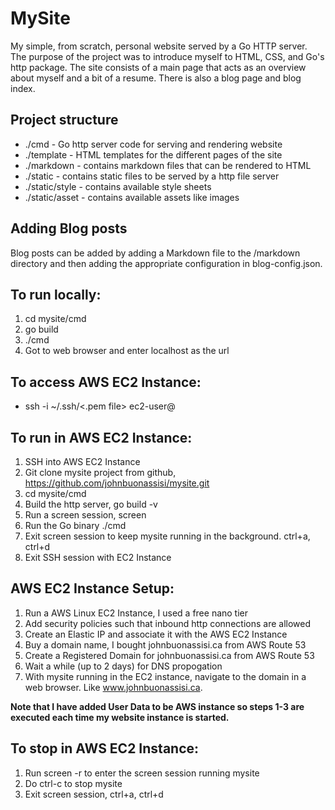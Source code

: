 # MySite

My simple, from scratch, personal website served by a Go HTTP server. The
purpose of the project was to introduce myself to HTML, CSS, and Go's http
package. The site consists of a main page that acts as an overview about myself
and a bit of a resume. There is also a blog page and blog index.

## Project structure

* ./cmd - Go http server code for serving and rendering website
* ./template - HTML templates for the different pages of the site
* ./markdown - contains markdown files that can be rendered to HTML
* ./static - contains static files to be served by a http file server
* ./static/style - contains available style sheets
* ./static/asset - contains available assets like images

## Adding Blog posts

Blog posts can be added by adding a Markdown file to the /markdown directory and then
adding the appropriate configuration in blog-config.json.

## To run locally:
1. cd mysite/cmd
2. go build
3. ./cmd
4. Got to web browser and enter localhost as the url

## To access AWS EC2 Instance:
* ssh -i ~/.ssh/<.pem file> ec2-user@<static ip>

## To run in AWS EC2 Instance:
1. SSH into AWS EC2 Instance
1. Git clone mysite project from github, https://github.com/johnbuonassisi/mysite.git
2. cd mysite/cmd
3. Build the http server, go build -v
4. Run a screen session, screen
5. Run the Go binary ./cmd
6. Exit screen session to keep mysite running in the background. ctrl+a, ctrl+d
7. Exit SSH session with EC2 Instance

## AWS EC2 Instance Setup:
1. Run a AWS Linux EC2 Instance, I used a free nano tier
2. Add security policies such that inbound http connections are allowed
3. Create an Elastic IP and associate it with the AWS EC2 Instance
4. Buy a domain name, I bought johnbuonassisi.ca from AWS Route 53
5. Create a Registered Domain for johnbuonassisi.ca from AWS Route 53
6. Wait a while (up to 2 days) for DNS propogation
7. With mysite running in the EC2 instance, navigate to the domain in a web 
   browser. Like www.johnbuonassisi.ca.

**Note that I have added User Data to be AWS instance so steps 1-3 are executed 
each time my website instance is started.**

## To stop in AWS EC2 Instance:
1. Run screen -r to enter the screen session running mysite
2. Do ctrl-c to stop mysite
3. Exit screen session, ctrl+a, ctrl+d

